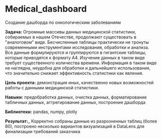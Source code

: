 # Medical_dashboard
Создание дашборда по онкологическим заболеваниям

**Задача:** Огромные массивы данных медицинской статистики, собираемых в нашем Отечестве, продолжают существовать в "аналоговом" виде. Бесчисленные таблицы практически не тронуты современными инструментами исследования, обработки и анализа. Все данные формулируются и группируются в гигантские таблицы, которые приводятся к формату А4. Изучение данных в таком виде требует существенного количества времени. Информация в таком виде не наглядна, неудобна для обработки и дальнейшего использования, что значительно снижает эффективность статистики как явления.

**Цель проекта:** демонстрация иных, качественно новых возможностей работы с данными медицинской статистики.

__Навыки:__ предобработка данных, очистка данных, форматирование табличных данных, аггрегирование данных, построение дашборда 

__Библиотеки:__ pandas, numpy, plotly

__Результат:___ Корректно собраны данные из разрозненных таблиц (более 80), построено несколько вариантов визуализаций в DataLens для финализации требований заказчика
